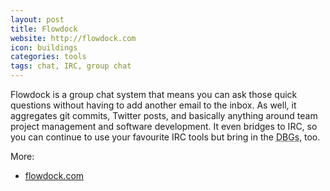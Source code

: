 ```yaml
---
layout: post
title: Flowdock
website: http://flowdock.com
icon: buildings
categories: tools
tags: chat, IRC, group chat
---
```


Flowdock is a group chat system that means you can ask those quick questions without having to add another email to the inbox. As well, it aggregates git commits, Twitter posts, and basically anything around team project management and software development. It even bridges to IRC, so you can continue to use your favourite IRC tools but bring in the <acronym title="Dumb Business Guys">DBGs</acronym>, too.

<!--more-->

More:

* [flowdock.com](http://flowdock.com)